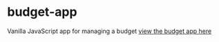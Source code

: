 # budget-app

Vanilla JavaScript app for managing a budget [view the budget app here](https://sgedye.github.io/budget-app/)
